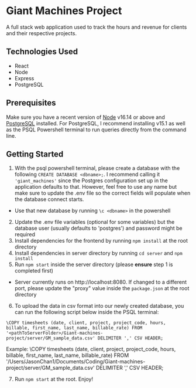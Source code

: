 # Giant Machines Project

A full stack web application used to track the hours and revenue for clients and their respective projects.

## Technologies Used

- React
- Node
- Express
- PostgreSQL

## Prerequisites

Make sure you have a recent version of [Node](https://nodejs.org/en/) v16.14 or above and [PostgreSQL](https://www.postgresql.org/download/) installed. For PostgreSQL, I recommend installing v15.1 as well as the PSQL Powershell terminal to run queries directly from the command line.

## Getting Started

1. With the psql powershell terminal, please create a database with the following `CREATE DATABASE <dbname>;`. I recommend calling it `'giant_machines'` since the Postgres configuration set up in the application defaults to that. However, feel free to use any name but make sure to update the .env file so the correct fields will populate when the database connect starts.

- Use that new database by running `\c <dbname>` in the powershell

2. Update the .env file variables (optional for some variables) but the database user (usually defaults to 'postgres') and password might be required
3. Install dependencies for the frontend by running `npm install` at the root directory
4. Install dependencies in server directory by running `cd server` and `npm install`
5. Run `npm start` inside the server directory (please **ensure** step 1 is completed first)

- Server currently runs on http://localhost:8080. If changed to a different port, please update the "proxy" value inside the `package.json` at the root directory

6. To upload the data in csv format into our newly created database, you can run the following script below inside the PSQL terminal:

`` \COPY timesheets (date, client, project, project_code, hours, billable, first_name, last_name, billable_rate) FROM '<pathToServerFolder>/Giant-machines-project/server/GM_sample_data.csv' DELIMITER ',' CSV HEADER; ``

Example: \COPY timesheets (date, client, project, project_code, hours, billable, first_name, last_name, billable_rate) FROM '/Users/JasonChan1/Documents/Coding/Giant-machines-project/server/GM_sample_data.csv' DELIMITER ',' CSV HEADER;

7. Run `npm start` at the root. Enjoy!
